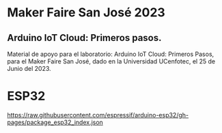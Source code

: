 # Maker Faire San José 2023
## Arduino IoT Cloud: Primeros pasos.
Material de apoyo para el laboratorio: Arduino IoT Cloud: Primeros Pasos, para el Maker Faire San José, dado en la Universidad UCenfotec, el 25 de Junio del 2023.


# ESP32
https://raw.githubusercontent.com/espressif/arduino-esp32/gh-pages/package_esp32_index.json
